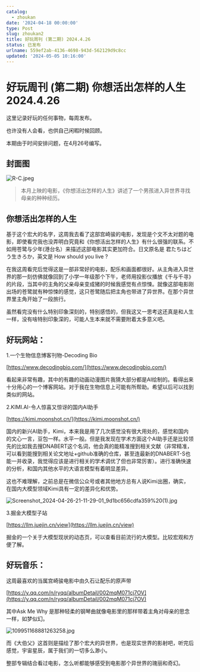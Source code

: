 ```yaml
---
catalog:
  - zhoukan
date: '2024-04-18 00:00:00'
type: Post
slug: zhoukan2
title: 好玩周刊 (第二期) 2024.4.26
status: 已发布
urlname: 559ef2ab-4136-4698-943d-562129d9c8cc
updated: '2024-05-05 10:16:00'
---
```


# 好玩周刊 (第二期) 你想活出怎样的人生 2024.4.26


这里记录好玩的任何事物，每周发布。


也许没有人会看，也供自己闲暇时候回顾。


本期由于时间安排问题，在4月26号编写。


## 封面图


![R-C.jpeg](https://f2v2.sltplan.com/R-C.jpeg)


> 本月上映的电影，《你想活出怎样的人生》讲述了一个男孩进入异世界寻找母亲的种种经历。


## 你想活出怎样的人生


基于这个宏大的名字，这周我去看了这部宫崎骏的电影，发现是个文不太对题的电影，即使看完我也没弄明白究竟和《你想活出怎样的人生》有什么很强的联系。不如用苍鹭与少年(港台名）来描述这部电影其实更加符合。日文原名是 君たちはどう生きろか，英文是 How should you live ?


在我这周看完后觉得这是一部非常好的电影，配乐和画面都很好。从主角进入异世界的那一刻仿佛就像回到了小学一年级那个下午，老师用投影仪播放《千与千寻》的片段，当其中的主角的父亲母亲变成猪的时候我感觉有点惊悚。就像这部电影刚出场的苍鹭就有种惊悚的感觉，这只苍鹭随后把主角也带进了异世界。在那个异世界里主角开始了一段旅行。


虽然看完没有什么特别印象深刻的，特别感悟的，但我这又一思考这还真是和人生一样，没有啥特别印象深的，可能人生本来就不需要附着太多意义吧。


## 好玩网站：


1.一个生物信息博客刊物-Decoding Bio


[https://www.decodingbio.com/](https://www.decodingbio.com/)


看起来非常有趣，其中的有趣的动画动漫图片我猜大部分都是AI绘制的。看得出来十分用心的一个博客网站。对于我在生物信息上可能有所帮助。希望以后可以找到类似的网站。


2.KIMI.AI-令人惊喜又惊讶的国内AI助手


[https://kimi.moonshot.cn/](https://kimi.moonshot.cn/)


国内的新兴AI助手，Kimi，本来我是用了几次感觉没有很大用处的，感觉和国内的文心一言，豆包一样。水平一般。但是我发现在学术方面这个AI助手还是比较领先的比如我去搜DNABERT这个名词，他会真的能精准搜到相关文献（非常精准，可以看到能搜到相关论文地址+github准确的仓库，甚至连最新的DNABERT-S也能一并收录，我觉得应该是进行相关的学术调优了但也非常厉害）。进行准确快速的分析，和国内其他水平的大语言模型有着明显差异。


这也不难理解，之前总是在微信公众号或者其他地方总有人说Kimi出圈，确实，在国内大模型领域Kimi具有一定的差异化和优势。


![Screenshot_2024-04-26-21-11-29-01_9d1bc656cdfa359%20(1).jpg](https://f2v2.sltplan.com/Screenshot_2024-04-26-21-11-29-01_9d1bc656cdfa359%20(1).jpg)


3.掘金大模型子站


[https://llm.juejin.cn/view](https://llm.juejin.cn/view)


掘金的一个关于大模型现状的动态页，可以查看目前流行的大模型。比较宏观和方便了解。


## 好玩音乐：


这周最喜欢的当属宫崎骏电影中由久石让配乐的原声带


[https://y.qq.com/n/ryqq/albumDetail/002mqM071cj7OV](https://y.qq.com/n/ryqq/albumDetail/002mqM071cj7OV)


其中Ask Me Why 是那种轻柔的钢琴曲就像电影里的那样带着主角对母亲的思念一样，如梦似幻。


![109951168881263258.jpg](http://p2.music.126.net/J4Valzeag8161ZsYAWXGpA==/109951168881263258.jpg?param=177y177)


而《大伯父》这首则是描绘了那个宏大的异世界，也是现实世界的影射吧，听完后感觉，宇宙星辰，属于我们的一切多么渺小。


整部专辑结合看过电影，怎么听都能够感受到电影那个异世界的瑰丽和奇幻。

